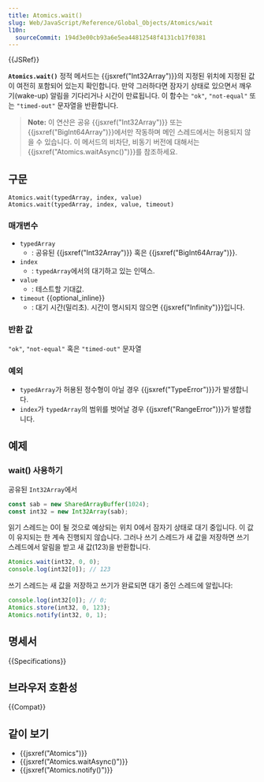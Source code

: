 ```yaml
---
title: Atomics.wait()
slug: Web/JavaScript/Reference/Global_Objects/Atomics/wait
l10n:
  sourceCommit: 194d3e00cb93a6e5ea44812548f4131cb17f0381
---
```


{{JSRef}}

**`Atomics.wait()`** 정적 메서드는 {{jsxref("Int32Array")}}의 지정된 위치에 지정된 값이
여전히 포함되어 있는지 확인합니다. 만약 그러하다면 잠자기 상태로 있으면서 깨우기(wake-up) 알림을 기다리거나 시간이 만료됩니다.
이 함수는 `"ok"`, `"not-equal"` 또는 `"timed-out"` 문자열을 반환합니다.

> **Note:** 이 연산은 공유 {{jsxref("Int32Array")}} 또는 {{jsxref("BigInt64Array")}}에서만
> 작동하며 메인 스레드에서는 허용되지 않을 수 있습니다.
> 이 메서드의 비차단, 비동기 버전에 대해서는 {{jsxref("Atomics.waitAsync()")}}를 참조하세요.

## 구문

```js-nolint
Atomics.wait(typedArray, index, value)
Atomics.wait(typedArray, index, value, timeout)
```

### 매개변수

- `typedArray`
  - : 공유된 {{jsxref("Int32Array")}} 혹은 {{jsxref("BigInt64Array")}}.
- `index`
  - : `typedArray`에서의 대기하고 있는 인덱스.
- `value`
  - : 테스트할 기대값.
- `timeout` {{optional_inline}}
  - : 대기 시간(밀리초). 시간이 명시되지 않으면 {{jsxref("Infinity")}}입니다.

### 반환 값

`"ok"`, `"not-equal"` 혹은 `"timed-out"` 문자열

### 예외

- `typedArray`가 허용된 정수형이 아닐 경우 {{jsxref("TypeError")}}가 발생합니다.
- `index`가 `typedArray`의 범위를 벗어날 경우 {{jsxref("RangeError")}}가 발생합니다.

## 예제

### wait() 사용하기

공유된 `Int32Array`에서

```js
const sab = new SharedArrayBuffer(1024);
const int32 = new Int32Array(sab);
```

읽기 스레드는 0이 될 것으로 예상되는 위치 0에서 잠자기 상태로 대기 중입니다. 이 값이 유지되는 한 계속 진행되지 않습니다.
그러나 쓰기 스레드가 새 값을 저장하면 쓰기 스레드에서 알림을 받고 새 값(123)을 반환합니다.

```js
Atomics.wait(int32, 0, 0);
console.log(int32[0]); // 123
```

쓰기 스레드는 새 값을 저장하고 쓰기가 완료되면 대기 중인 스레드에 알립니다:

```js
console.log(int32[0]); // 0;
Atomics.store(int32, 0, 123);
Atomics.notify(int32, 0, 1);
```

## 명세서

{{Specifications}}

## 브라우저 호환성

{{Compat}}

## 같이 보기

- {{jsxref("Atomics")}}
- {{jsxref("Atomics.waitAsync()")}}
- {{jsxref("Atomics.notify()")}}
